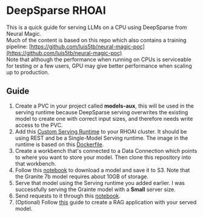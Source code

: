 # DeepSparse RHOAI

This is a quick guide for serving LLMs on a CPU using DeepSparse from Neural Magic.  
Much of the content is based on this repo which also contains a training pipeline: [https://github.com/luis5tb/neural-magic-poc](https://github.com/luis5tb/neural-magic-poc)  
Note that although the performance when running on CPUs is serviceable for testing or a few users, GPU may give better performance when scaling up to production.  

## Guide

1. Create a PVC in your project called **models-aux**, this will be used in the serving runtime because DeepSparse serving overwrites the existing model to create one with correct input sizes, and therefore needs write access to the PVC.  
2. Add this [Custom Serving Runtime](/deepsparse_runtime) to your RHOAI cluster. It should be using REST and be a Single-Model Serving runtime. The image in the runtime is based on this [Dockerfile](https://github.com/luis5tb/neural-magic-poc/blob/main/openshift-ai/deepsparse_Dockerfile).  
3. Create a workbench that's connected to a Data Connection which points to where you want to store your model. Then clone this repository into that workbench.  
4. Follow this [notebook](/download_and_save.ipynb) to download a model and save it to S3. Note that the Granite 7b model requires about 10GB of storage.  
5. Serve that model using the Serving runtime you added earlier. I was successfully serving the Grainte model with a **Small** server size.  
6. Send requests to it through this [notebook](/test_requsets.ipynb).  
7. (Optional) Follow [this](https://github.com/rh-aiservices-bu/llm-on-openshift/tree/main/examples/ui/gradio/gradio-rag-milvus-vllm-openai) guide to create a RAG application with your served model.  
